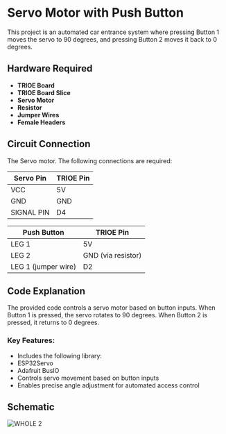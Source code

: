 # Servo Motor with Push Button

This project is an automated car entrance system where pressing Button 1 moves the servo to 90 degrees, and pressing Button 2 moves it back to 0 degrees.

## Hardware Required
- **TRIOE Board**
- **TRIOE Board Slice**
- **Servo Motor**
- **Resistor**
- **Jumper Wires**
- **Female Headers**

## Circuit Connection
The Servo motor. The following connections are required:

| Servo Pin | TRIOE Pin |                    
|------------|-----------|
| VCC        | 5V      |                            
| GND        | GND       |                        
| SIGNAL PIN        | D4        |          

 Push Button | TRIOE Pin |
|------------|-----------|
| LEG 1        | 5V      |
| LEG 2       | GND  (via resistor)      |
| LEG 1 (jumper wire)        |  D2       |



## Code Explanation
The provided code controls a servo motor based on button inputs. When Button 1 is pressed, the servo rotates to 90 degrees. When Button 2 is pressed, it returns to 0 degrees.

### Key Features:
- Includes the following library:
- ESP32Servo
- Adafruit BusIO
- Controls servo movement based on button inputs
- Enables precise angle adjustment for automated access control


## Schematic
![WHOLE 2](https://github.com/user-attachments/assets/1ac15882-b2f1-496a-baf7-2d3d63201132)





